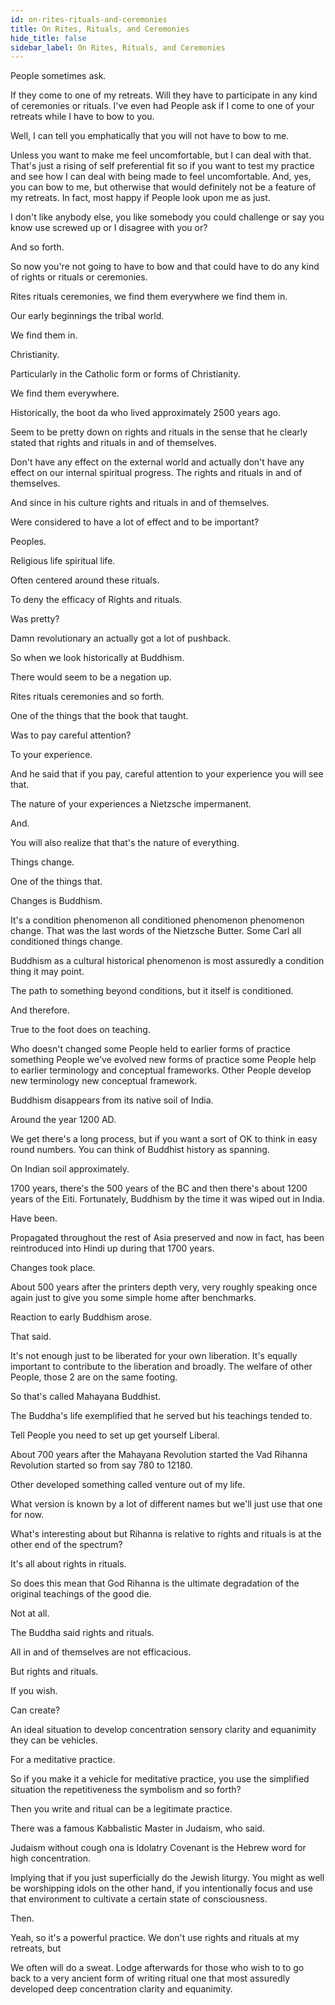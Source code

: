 ```yaml
---
id: on-rites-rituals-and-ceremonies
title: On Rites, Rituals, and Ceremonies
hide_title: false
sidebar_label: On Rites, Rituals, and Ceremonies
---
```

People sometimes ask.

If they come to one of my retreats. Will they have to participate in any kind of ceremonies or rituals. I've even had People ask if I come to one of your retreats while I have to bow to you.

Well, I can tell you emphatically that you will not have to bow to me.

Unless you want to make me feel uncomfortable, but I can deal with that. That's just a rising of self preferential fit so if you want to test my practice and see how I can deal with being made to feel uncomfortable. And, yes, you can bow to me, but otherwise that would definitely not be a feature of my retreats. In fact, most happy if People look upon me as just.

I don't like anybody else, you like somebody you could challenge or say you know use screwed up or I disagree with you or?

And so forth.

So now you're not going to have to bow and that could have to do any kind of rights or rituals or ceremonies.

Rites rituals ceremonies, we find them everywhere we find them in.

Our early beginnings the tribal world.

We find them in.

Christianity.

Particularly in the Catholic form or forms of Christianity.



We find them everywhere.

Historically, the boot da who lived approximately 2500 years ago.

Seem to be pretty down on rights and rituals in the sense that he clearly stated that rights and rituals in and of themselves.

Don't have any effect on the external world and actually don't have any effect on our internal spiritual progress. The rights and rituals in and of themselves.

And since in his culture rights and rituals in and of themselves.

Were considered to have a lot of effect and to be important?

Peoples.

Religious life spiritual life.

Often centered around these rituals.

To deny the efficacy of Rights and rituals.

Was pretty?

Damn revolutionary an actually got a lot of pushback.

So when we look historically at Buddhism.

There would seem to be a negation up.

Rites rituals ceremonies and so forth.

One of the things that the book that taught.

Was to pay careful attention?

To your experience.

And he said that if you pay, careful attention to your experience you will see that.

The nature of your experiences a Nietzsche impermanent.

And.

You will also realize that that's the nature of everything.

Things change.

One of the things that.

Changes is Buddhism.

It's a condition phenomenon all conditioned phenomenon phenomenon change. That was the last words of the Nietzsche Butter. Some Carl all conditioned things change.

Buddhism as a cultural historical phenomenon is most assuredly a condition thing it may point.

The path to something beyond conditions, but it itself is conditioned.

And therefore.

True to the foot does on teaching.

Who doesn't changed some People held to earlier forms of practice something People we've evolved new forms of practice some People help to earlier terminology and conceptual frameworks. Other People develop new terminology new conceptual framework.

Buddhism disappears from its native soil of India.

Around the year 1200 AD.

We get there's a long process, but if you want a sort of OK to think in easy round numbers. You can think of Buddhist history as spanning.

On Indian soil approximately.

1700 years, there's the 500 years of the BC and then there's about 1200 years of the Eiti. Fortunately, Buddhism by the time it was wiped out in India.

Have been.

Propagated throughout the rest of Asia preserved and now in fact, has been reintroduced into Hindi up during that 1700 years.

Changes took place.

About 500 years after the printers depth very, very roughly speaking once again just to give you some simple home after benchmarks.

Reaction to early Buddhism arose.

That said.

It's not enough just to be liberated for your own liberation. It's equally important to contribute to the liberation and broadly. The welfare of other People, those 2 are on the same footing.

So that's called Mahayana Buddhist.

The Buddha's life exemplified that he served but his teachings tended to.

Tell People you need to set up get yourself Liberal.

About 700 years after the Mahayana Revolution started the Vad Rihanna Revolution started so from say 780 to 12180.

Other developed something called venture out of my life.

What version is known by a lot of different names but we'll just use that one for now.

What's interesting about but Rihanna is relative to rights and rituals is at the other end of the spectrum?

It's all about rights in rituals.

So does this mean that God Rihanna is the ultimate degradation of the original teachings of the good die.

Not at all.

The Buddha said rights and rituals.

All in and of themselves are not efficacious.

But rights and rituals.

If you wish.

Can create?

An ideal situation to develop concentration sensory clarity and equanimity they can be vehicles.

For a meditative practice.

So if you make it a vehicle for meditative practice, you use the simplified situation the repetitiveness the symbolism and so forth?

Then you write and ritual can be a legitimate practice.

There was a famous Kabbalistic Master in Judaism, who said.

Judaism without cough ona is Idolatry Covenant is the Hebrew word for high concentration.

Implying that if you just superficially do the Jewish liturgy. You might as well be worshipping idols on the other hand, if you intentionally focus and use that environment to cultivate a certain state of consciousness.

Then.

Yeah, so it's a powerful practice. We don't use rights and rituals at my retreats, but

We often will do a sweat. Lodge afterwards for those who wish to to go back to a very ancient form of writing ritual one that most assuredly developed deep concentration clarity and equanimity.

